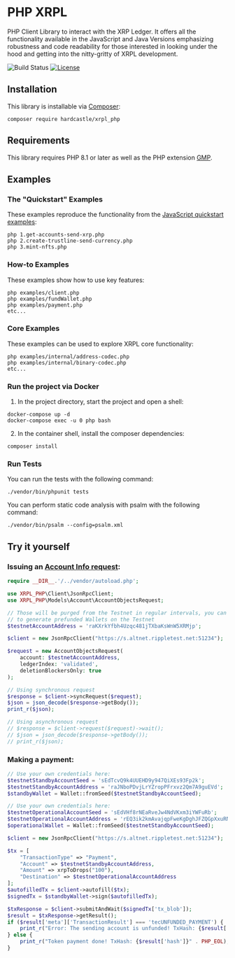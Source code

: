 # PHP XRPL

PHP Client Library to interact with the XRP Ledger. It offers all the functionality available in the JavaScript 
and Java Versions emphasizing robustness and code readability for those interested in looking under the 
hood and getting into the nitty-gritty of XRPL development.

![Build Status](https://github.com/shopware/shopware/workflows/PHPUnit/badge.svg)
[![License](https://img.shields.io/badge/license-ISC-blue.svg)](http://opensource.org/licenses/ISC)

## Installation

This library is installable via [Composer](https://getcomposer.org/):

`composer require hardcastle/xrpl_php`

## Requirements

This library requires PHP 8.1 or later as well as the PHP extension [GMP](http://php.net/manual/en/book.gmp.php).

## Examples 

### The "Quickstart" Examples

These examples reproduce the functionality from the [JavaScript quickstart examples](https://learn.xrpl.org/course/code-with-the-xrpl/):

```console
php 1.get-accounts-send-xrp.php
php 2.create-trustline-send-currency.php
php 3.mint-nfts.php
```

### How-to Examples

These examples show how to use key features:

```console
php examples/client.php
php examples/fundWallet.php
php examples/payment.php
etc...
```

### Core Examples

These examples can be used to explore XRPL core functionality:

```console
php examples/internal/address-codec.php
php examples/internal/binary-codec.php
etc...
```

### Run the project via Docker

1. In the project directory, start the project and open a shell:

```console
docker-compose up -d
docker-compose exec -u 0 php bash
```

2. In the container shell, install the composer dependencies:

```console
composer install
```

### Run Tests

You can run the tests with the following command:

```console
./vendor/bin/phpunit tests
```

You can perform static code analysis with psalm with the following command:

```console
./vendor/bin/psalm --config=psalm.xml
```

## Try it yourself

### Issuing an [Account Info request](https://xrpl.org/account_info.html):

```php
require __DIR__.'/../vendor/autoload.php';

use XRPL_PHP\Client\JsonRpcClient;
use XRPL_PHP\Models\Account\AccountObjectsRequest;

// Those will be purged from the Testnet in regular intervals, you can use fundWallet()
// to generate prefunded Wallets on the Testnet
$testnetAccountAddress = 'raKXrkYfbh4Uzqc481jTXbaKsWnW5XRMjp';

$client = new JsonRpcClient("https://s.altnet.rippletest.net:51234");

$request = new AccountObjectsRequest(
    account: $testnetAccountAddress,
    ledgerIndex: 'validated',
    deletionBlockersOnly: true
);

// Using synchronous request
$response = $client->syncRequest($request);
$json = json_decode($response->getBody());
print_r($json);

// Using asynchronous request
// $response = $client->request($request)->wait();
// $json = json_decode($response->getBody());
// print_r($json);
```

### Making a payment:

```php
// Use your own credentials here:
$testnetStandbyAccountSeed = 'sEdTcvQ9k4UUEHD9y947QiXEs93Fp2k';
$testnetStandbyAccountAddress = 'raJNboPDvjLrYZropPFrxvz2Qm7A9guEVd';
$standbyWallet = Wallet::fromSeed($testnetStandbyAccountSeed);

// Use your own credentials here:
$testnetOperationalAccountSeed = 'sEdVHf8rNEaRveJw4NdVKxm3iYWFuRb';
$testnetOperationalAccountAddress = 'rEQ3ik2kmAvajqpFweKgDghJFZQGpXxuRN';
$operationalWallet = Wallet::fromSeed($testnetStandbyAccountSeed);

$client = new JsonRpcClient("https://s.altnet.rippletest.net:51234");

$tx = [
    "TransactionType" => "Payment",
    "Account" => $testnetStandbyAccountAddress,
    "Amount" => xrpToDrops("100"),
    "Destination" => $testnetOperationalAccountAddress
];
$autofilledTx = $client->autofill($tx);
$signedTx = $standbyWallet->sign($autofilledTx);

$txResponse = $client->submitAndWait($signedTx['tx_blob']);
$result = $txResponse->getResult();
if ($result['meta']['TransactionResult'] === 'tecUNFUNDED_PAYMENT') {
    print_r("Error: The sending account is unfunded! TxHash: {$result['hash']}" . PHP_EOL);
} else {
    print_r("Token payment done! TxHash: {$result['hash']}" . PHP_EOL);
}
```